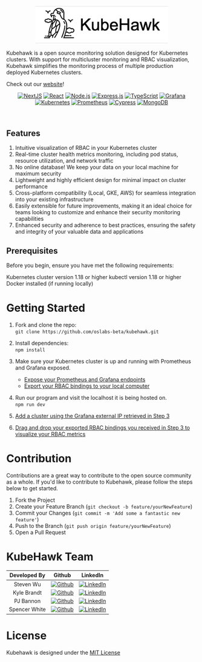 
<p align="center">
  <img width="350" src="./public/kubehawklogo.png">
</p>


Kubehawk is a open source monitoring solution designed for Kubernetes clusters. With support for multicluster monitoring and RBAC visualization, Kubehawk simplifies the monitoring process of multiple production deployed Kubernetes clusters.

Check out our [website](https://www.kubehawk.com)!
<br/>

<div align="center">

[![NextJS](https://img.shields.io/badge/next.js-000000?style=for-the-badge&logo=nextdotjs&logoColor=white)](https://nextjs.org/)
[![React](https://img.shields.io/badge/react-%2320232a.svg?style=for-the-badge&logo=react&logoColor=%2361DAFB)](https://reactjs.org/)
[![Node.js](https://img.shields.io/badge/node.js-%23339933.svg?style=for-the-badge&logo=node.js&logoColor=white)](https://nodejs.org/)
[![Express.js](https://img.shields.io/badge/express.js-%23404d59.svg?style=for-the-badge&logo=express&logoColor=%2361DAFB)](https://expressjs.com)
[![TypeScript](https://img.shields.io/badge/typescript-%23007ACC.svg?style=for-the-badge&logo=typescript&logoColor=white)](https://www.typescriptlang.org/)
[![Grafana](https://img.shields.io/badge/grafana-%23F46800.svg?style=for-the-badge&logo=grafana&logoColor=white)](https://grafana.com/)
[![Kubernetes](https://img.shields.io/badge/kubernetes-%23326ce5.svg?style=for-the-badge&logo=kubernetes&logoColor=white)](https://kubernetes.io/)
[![Prometheus](https://img.shields.io/badge/Prometheus-E6522C?style=for-the-badge&logo=Prometheus&logoColor=white)](https://prometheus.io/)
[![Cypress](https://img.shields.io/badge/cypress-17202C?style=for-the-badge&logo=cypress&logoColor=white)](https://www.cypress.io/)
[![MongoDB](https://img.shields.io/badge/MongoDB-%234ea94b.svg?style=for-the-badge&logo=mongodb&logoColor=white)](https://www.mongodb.com/)

</div>

<br/>

## Features
1. Intuitive visualization of RBAC in your Kubernetes cluster
2. Real-time cluster health metrics monitoring, including pod status, resource utilization, and network traffic
3. No online database! We keep your data on your local machine for maximum security
4. Lightweight and highly efficient design for minimal impact on cluster performance
5. Cross-platform compatibility (Local, GKE, AWS) for seamless integration into your existing infrastructure
6. Easily extensible for future improvements, making it an ideal choice for teams looking to customize and enhance their security monitoring capabilities
7. Enhanced security and adherence to best practices, ensuring the safety and integrity of your valuable data and applications

## Prerequisites
Before you begin, ensure you have met the following requirements:

Kubernetes cluster version 1.18 or higher
kubectl version 1.18 or higher
Docker installed (if running locally)

# Getting Started
1. Fork and clone the repo: <br/>
   `git clone https://github.com/oslabs-beta/kubehawk.git`
2. Install dependencies: <br/>
   `npm install`
3. Make sure your Kubernetes cluster is up and running with Prometheus and Grafana exposed.
    * [Expose your Prometheus and Grafana endpoints](https://github.com/oslabs-beta/kubehawk/blob/main/clusterSetup.md)
    * [Export your RBAC bindings to your local computer](https://github.com/oslabs-beta/kubehawk/blob/main/clusterSetup.md#export-your-rbac-bindings-to-your-localhost)
4. Run our program and visit the localhost it is being hosted on. <br/>
    `npm run dev`
5. [Add a cluster using the Grafana external IP retrieved in Step 3](/public/addCluster.gif)

6. [Drag and drop your exported RBAC bindings you received in Step 3 to visualize your RBAC metrics](/public/addRoleBindings.gif)

# Contribution
Contributions are a great way to contribute to the open source community as a whole. If you'd like to contribute to Kubehawk, please follow the steps below to get started.

1. Fork the Project
2. Create your Feature Branch (`git checkout -b feature/yourNewFeature`)
3. Commit your Changes (`git commit -m 'Add some a fantastic new feature'`)
4. Push to the Branch (`git push origin feature/yourNewFeature`)
5. Open a Pull Request

# KubeHawk Team
| Developed By       | Github          | LinkedIn        |
| :------------------: | :-------------: | :-------------: |
| Steven Wu | [![Github](https://img.shields.io/badge/github-%23121011.svg?style=for-the-badge&logo=github&logoColor=white)](https://github.com/stevenox7) | [![LinkedIn](https://img.shields.io/badge/LinkedIn-%230077B5.svg?logo=linkedin&logoColor=white)](https://www.linkedin.com/in/wu-steven/) |
| Kyle Brandt | [![Github](https://img.shields.io/badge/github-%23121011.svg?style=for-the-badge&logo=github&logoColor=white)](https://github.com/knb47) | [![LinkedIn](https://img.shields.io/badge/LinkedIn-%230077B5.svg?logo=linkedin&logoColor=white)](https://www.linkedin.com/in/kylenbrandt/) |
| PJ Bannon | [![Github](https://img.shields.io/badge/github-%23121011.svg?style=for-the-badge&logo=github&logoColor=white)](https://github.com/Yomkool) | [![LinkedIn](https://img.shields.io/badge/LinkedIn-%230077B5.svg?logo=linkedin&logoColor=white)](https://www.linkedin.com/in/paulbannon/) |
| Spencer White | [![Github](https://img.shields.io/badge/github-%23121011.svg?style=for-the-badge&logo=github&logoColor=white)](https://github.com/sffw) | [![LinkedIn](https://img.shields.io/badge/LinkedIn-%230077B5.svg?logo=linkedin&logoColor=white)](https://www.linkedin.com/in/spencerffwhite/) |
# License

Kubehawk is designed under the [MIT License](License.txt)



